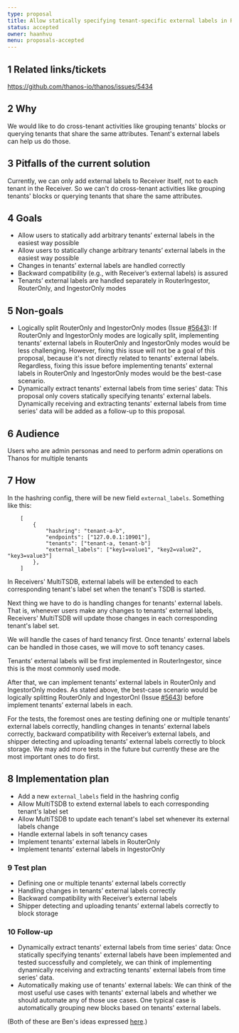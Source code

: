 ```yaml
---
type: proposal
title: Allow statically specifying tenant-specific external labels in Receivers
status: accepted
owner: haanhvu
menu: proposals-accepted
---
```


## 1 Related links/tickets

https://github.com/thanos-io/thanos/issues/5434

## 2 Why

We would like to do cross-tenant activities like grouping tenants' blocks or querying tenants that share the same attributes. Tenant's external labels can help us do those.

## 3 Pitfalls of the current solution

Currently, we can only add external labels to Receiver itself, not to each tenant in the Receiver. So we can't do cross-tenant activities like grouping tenants' blocks or querying tenants that share the same attributes.

## 4 Goals

* Allow users to statically add arbitrary tenants’ external labels in the easiest way possible
* Allow users to statically change arbitrary tenants’ external labels in the easiest way possible
* Changes in tenants’ external labels are handled correctly
* Backward compatibility (e.g., with Receiver’s external labels) is assured
* Tenants’ external labels are handled separately in RouterIngestor, RouterOnly, and IngestorOnly modes

## 5 Non-goals

* Logically split RouterOnly and IngestorOnly modes (Issue [#5643](https://github.com/thanos-io/thanos/issues/5643)): If RouterOnly and IngestorOnly modes are logically split, implementing tenants’ external labels in RouterOnly and IngestorOnly modes would be less challenging. However, fixing this issue will not be a goal of this proposal, because it's not directly related to tenants' external labels. Regardless, fixing this issue before implementing tenants’ external labels in RouterOnly and IngestorOnly modes would be the best-case scenario.
* Dynamically extract tenants' external labels from time series' data: This proposal only covers statically specifying tenants' external labels. Dynamically receiving and extracting tenants' external labels from time series' data will be added as a follow-up to this proposal.

## 6 Audience

Users who are admin personas and need to perform admin operations on Thanos for multiple tenants

## 7 How

In the hashring config, there will be new field `external_labels`. Something like this:

```
    [
        {
            "hashring": "tenant-a-b",
            "endpoints": ["127.0.0.1:10901"],
            "tenants": ["tenant-a, tenant-b"]
            "external_labels": ["key1=value1", "key2=value2", "key3=value3"]
        },
    ]
```

In Receivers' MultiTSDB, external labels will be extended to each corresponding tenant's label set when the tenant's TSDB is started.

Next thing we have to do is handling changes for tenants' external labels. That is, whenever users make any changes to tenants' external labels, Receivers' MultiTSDB will update those changes in each corresponding tenant's label set.

We will handle the cases of hard tenancy first. Once tenants' external labels can be handled in those cases, we will move to soft tenancy cases.

Tenants’ external labels will be first implemented in RouterIngestor, since this is the most commonly used mode.

After that, we can implement tenants’ external labels in RouterOnly and IngestorOnly modes. As stated above, the best-case scenario would be logically splitting RouterOnly and IngestorOnl (Issue [#5643](https://github.com/thanos-io/thanos/issues/5643)) before implement tenants’ external labels in each.

For the tests, the foremost ones are testing defining one or multiple tenants’ external labels correctly, handling changes in tenants’ external labels correctly, backward compatibility with Receiver’s external labels, and shipper detecting and uploading tenants’ external labels correctly to block storage. We may add more tests in the future but currently these are the most important ones to do first.

## 8 Implementation plan

* Add a new `external_labels` field in the hashring config
* Allow MultiTSDB to extend external labels to each corresponding tenant's label set
* Allow MultiTSDB to update each tenant's label set whenever its external labels change
* Handle external labels in soft tenancy cases
* Implement tenants’ external labels in RouterOnly
* Implement tenants’ external labels in IngestorOnly

### 9 Test plan

* Defining one or multiple tenants’ external labels correctly
* Handling changes in tenants’ external labels correctly
* Backward compatibility with Receiver’s external labels
* Shipper detecting and uploading tenants’ external labels correctly to block storage

### 10 Follow-up

* Dynamically extract tenants' external labels from time series' data: Once statically specifying tenants' external labels have been implemented and tested successfully and completely, we can think of implementing dynamically receiving and extracting tenants' external labels from time series' data.
* Automatically making use of tenants' external labels: We can think of the most useful use cases with tenants' external labels and whether we should automate any of those use cases. One typical case is automatically grouping new blocks based on tenants' external labels.

(Both of these are Ben's ideas expressed [here](https://github.com/thanos-io/thanos/pull/5720#pullrequestreview-1167923565).)
